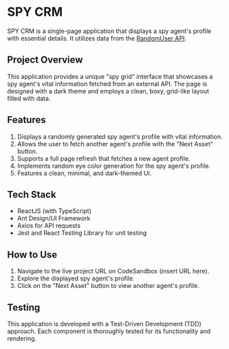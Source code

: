 # SPY CRM

SPY CRM is a single-page application that displays a spy agent's profile with essential details. It utilizes data from the [RandomUser API](https://randomuser.me/).

## Project Overview

This application provides a unique "spy grid" interface that showcases a spy agent's vital information fetched from an external API. The page is designed with a dark theme and employs a clean, boxy, grid-like layout filled with data. 

## Features

1. Displays a randomly generated spy agent's profile with vital information.
2. Allows the user to fetch another agent's profile with the "Next Asset" button.
3. Supports a full page refresh that fetches a new agent profile.
4. Implements random eye color generation for the spy agent's profile.
5. Features a clean, minimal, and dark-themed UI.

## Tech Stack

- ReactJS (with TypeScript)
- Ant Design/UI Framework
- Axios for API requests
- Jest and React Testing Library for unit testing

## How to Use

1. Navigate to the live project URL on CodeSandbox (insert URL here).
2. Explore the displayed spy agent's profile.
3. Click on the "Next Asset" button to view another agent's profile.

## Testing

This application is developed with a Test-Driven Development (TDD) approach. Each component is thoroughly tested for its functionality and rendering.
